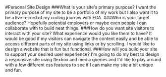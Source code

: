 #Personal Site Design
###What is your site's primary purpose?
I want the primary purpose of my site to be a portfolio of my work but I also want it to be a live record of my coding journey with EDA.
###Who is your target audience?
Hopefully potential employers or maybe even people I can collaborate with to build neat things.
###How do you want site visitors to interact with your site? What experience would you like them to have?
It would be good if my visitors can navigate the content easily and be able to access different parts of my site using links or by scrolling. I would like to design a website that is fun but functional.
###How will you build your site to support your desired user experience?
I'm going to do my best to design a responsive site using flexbox and media queries and I'd like to play around with a few different css features to see if I can make my site a bit unique and fun.